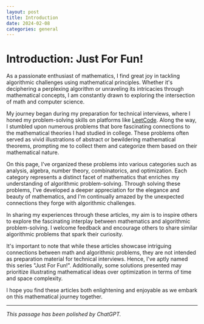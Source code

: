 ```yaml
---
layout: post
title: Introduction
date: 2024-02-08
categories: general
---
```


# Introduction: Just For Fun!

As a passionate enthusiast of mathematics, I find great joy in tackling algorithmic challenges using mathematical principles. Whether it's deciphering a perplexing algorithm or unraveling its intricacies through mathematical concepts, I am constantly drawn to exploring the intersection of math and computer science.

My journey began during my preparation for technical interviews, where I honed my problem-solving skills on platforms like [LeetCode](https://leetcode.com/problemset/). Along the way, I stumbled upon numerous problems that bore fascinating connections to the mathematical theories I had studied in college. These problems often served as vivid illustrations of abstract or bewildering mathematical theorems, prompting me to collect them and categorize them based on their mathematical nature.

On this page, I've organized these problems into various categories such as analysis, algebra, number theory, combinatorics, and optimization. Each category represents a distinct facet of mathematics that enriches my understanding of algorithmic problem-solving. Through solving these problems, I've developed a deeper appreciation for the elegance and beauty of mathematics, and I'm continually amazed by the unexpected connections they forge with algorithmic challenges.

In sharing my experiences through these articles, my aim is to inspire others to explore the fascinating interplay between mathematics and algorithmic problem-solving. I welcome feedback and encourage others to share similar algorithmic problems that spark their curiosity.

It's important to note that while these articles showcase intriguing connections between math and algorithmic problems, they are not intended as preparation material for technical interviews. Hence, I've aptly named this series "Just For Fun!". Additionally, some solutions presented may prioritize illustrating mathematical ideas over optimization in terms of time and space complexity.

I hope you find these articles both enlightening and enjoyable as we embark on this mathematical journey together.

---

*This passage has been polished by ChatGPT.*
